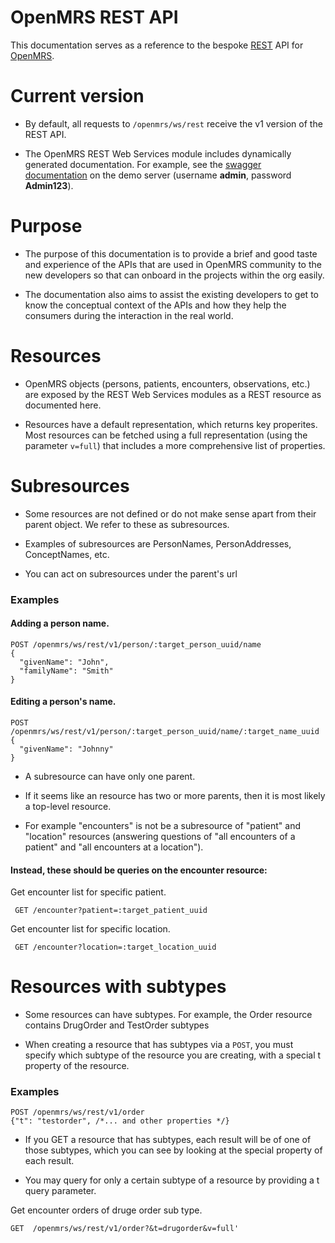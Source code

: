 # OpenMRS REST API

This documentation serves as a reference to the bespoke [REST](https://en.wikipedia.org/wiki/Representational_state_transfer) 
API for [OpenMRS](https://openmrs.org/).

# Current version

* By default, all requests to `/openmrs/ws/rest` receive the v1 version of the REST API.

* The OpenMRS REST Web Services module includes dynamically generated documentation. For example, see the 
  [swagger documentation](https://demo.openmrs.org/openmrs/module/webservices/rest/apiDocs.htm) on the demo 
  server (username **admin**, password **Admin123**).

# Purpose

* The purpose of this documentation is to provide a brief and good taste and experience of the APIs that are used in OpenMRS community to the new developers so that can onboard in the projects within the org easily.

* The documentation also aims to assist the existing developers to get to know the conceptual context of the APIs and how they help the consumers during the interaction in the real world.

# Resources

* OpenMRS objects (persons, patients, encounters, observations, etc.) are exposed by the REST Web Services 
  modules as a REST resource as documented here.

* Resources have a default representation, which returns key properites. Most resources can be fetched using a 
  full representation (using the parameter `v=full`) that includes a more comprehensive list of properties.

# Subresources

* Some resources are not defined or do not make sense apart from their parent object. We refer 
  to these as subresources. 

* Examples of subresources are PersonNames, PersonAddresses, ConceptNames, etc. 

* You can act on subresources under the parent's url

### Examples  

#### Adding a person name.

```console
POST /openmrs/ws/rest/v1/person/:target_person_uuid/name 
{
  "givenName": "John",
  "familyName": "Smith"
}
```

#### Editing a person's name.

```console
POST /openmrs/ws/rest/v1/person/:target_person_uuid/name/:target_name_uuid 
{
  "givenName": "Johnny"
}
```

* A subresource can have only one parent. 

* If it seems like an resource has two or more parents, then it is most likely a top-level resource. 

* For example "encounters" is not be a subresource of "patient" and "location" resources (answering questions of "all encounters of a patient" and "all encounters at a location"). 

#### Instead, these should be queries on the encounter resource:

 Get encounter list for specific patient.

```console 
 GET /encounter?patient=:target_patient_uuid
```

Get encounter list for specific location.

```console 
 GET /encounter?location=:target_location_uuid
```

# Resources with subtypes

* Some resources can have subtypes. For example, the Order resource contains DrugOrder and TestOrder subtypes

* When creating a resource that has subtypes via a `POST`, you must specify which subtype of the resource you are creating, 
with a special t property of the resource.


### Examples

```console
POST /openmrs/ws/rest/v1/order
{"t": "testorder", /*... and other properties */}
```

* If you GET a resource that has subtypes, each result will be of one of those subtypes, 
which you can see by looking at the special property of each result. 

* You may query for only a certain subtype of a resource by providing a t query parameter. 

Get encounter orders of druge order sub type.

```console 
GET  /openmrs/ws/rest/v1/order?&t=drugorder&v=full'
```

